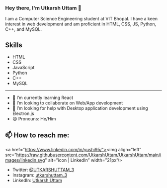 ### Hey there, I'm Utkarsh Uttam 👋

I am a Computer Science Engineering student at VIT Bhopal. I have a keen interest in web development and am proficient in HTML, CSS, JS, Python, C++, and MySQL. 

## Skills
- HTML
- CSS
- JavaScript
- Python
- C++
- MySQL
---------------------------------
- 🌱 I’m currently learning React
- 👯 I’m looking to collaborate on Web/App development
- 🤔 I’m looking for help with Desktop application development using Electron.js
- 😄 Pronouns: He/Him

## 📫 How to reach me: 
<a href=”https://www.linkedin.com/in/yushi95/"><img align=”left” src=”https://raw.githubusercontent.com/UtkarshUttam/UtkarshUttam/main/images/linkedin.svg" alt=”icon | LinkedIn” width=”21px”/></a>



- Twitter: [@UTKARSHUTTAM_3](https://twitter.com/UTKARSHUTTAM_3)
- Instagram: [ utkarshuttam_3](https://www.instagram.com/utkarshuttam_3/)
- LinkedIn: [Utkarsh Uttam](https://www.linkedin.com/in/utkarsh-uttam-0884ab1b7/)
<!--
**UtkarshUttam/UtkarshUttam** is a ✨ _special_ ✨ repository because its `README.md` (this file) appears on your GitHub profile.

Here are some ideas to get you started:

- 🔭 I’m currently working on ...
- 
- 
- 
- 💬 Ask me about ...
- 
- ⚡ Fun fact: ...
-->



